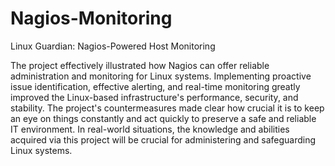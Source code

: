 # Nagios-Monitoring
Linux Guardian: Nagios-Powered Host Monitoring 


The project effectively illustrated how Nagios can offer reliable administration
and monitoring for Linux systems. Implementing proactive issue identification,
effective alerting, and real-time monitoring greatly improved the Linux-based
infrastructure's performance, security, and stability. The project's
countermeasures made clear how crucial it is to keep an eye on things
constantly and act quickly to preserve a safe and reliable IT environment. In
real-world situations, the knowledge and abilities acquired via this project will
be crucial for administering and safeguarding Linux systems.
